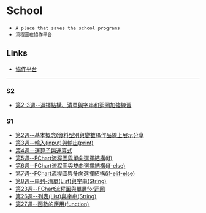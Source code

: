 # School
- `A place that saves the school programs`
- `流程圖在協作平台`
## Links
- [協作平台]()
---
### S2
- [第2-3週--選擇結構、清單與字串和迴圈加強練習](S2/week02_s2a12)

### S1
- [第2週--基本概念(資料型別與變數)&作品線上展示分享](week02_s1a19)
- [第3週--輸入(input)與輸出(print)](week03_s1a19)
- [第4週--運算子與運算式](week04_s1a19)
- [第5週--FChart流程圖與單向選擇結構(if)](week05_s1a19)
- [第6週--FChart流程圖與雙向選擇結構(if-else)](week06_s1a19)
- [第7週--FChart流程圖與多向選擇結構(if-elif-else)](week07_s1a19)
- [第8週--串列-清單(List)與字串(String)](week08_s1a19)
- [第23週--FChart流程圖與單層for迴圈](week23_s1a19)
- [第26週--列表(List)與字串(String)](week26_s1a19)
- [第27週--函數的應用(function)](week27_s1a19)
